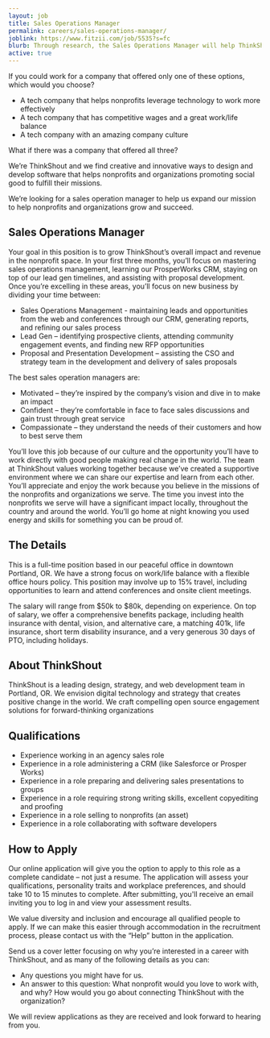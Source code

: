 ```yaml
---
layout: job
title: Sales Operations Manager
permalink: careers/sales-operations-manager/
joblink: https://www.fitzii.com/job/5535?s=fc
blurb: Through research, the Sales Operations Manager will help ThinkShout identify new opportunities to provide cutting-edge web tools and strategy to the forward-thinking organizations we look to serve.
active: true
---
```

If you could work for a company that offered only one of these options, which would you choose?

* A tech company that helps nonprofits leverage technology to work more effectively
* A tech company that has competitive wages and a great work/life balance
* A tech company with an amazing company culture

What if there was a company that offered all three?

We’re ThinkShout and we find creative and innovative ways to design and develop software that helps nonprofits and organizations promoting social good to fulfill their missions.

We’re looking for a sales operation manager to help us expand our mission to help nonprofits and  organizations grow and succeed.

## Sales Operations Manager

Your goal in this position is to grow ThinkShout’s overall impact and revenue in the nonprofit space. In your first three months, you’ll focus on mastering sales operations management, learning our ProsperWorks CRM, staying on top of our lead gen timelines, and assisting with proposal development. Once you’re excelling in these areas, you’ll focus on new business by dividing your time between:

* Sales Operations Management - maintaining leads and opportunities from the web and conferences through our CRM, generating reports, and refining our sales process
* Lead Gen – identifying prospective clients, attending community engagement events, and finding new RFP opportunities
* Proposal and Presentation Development – assisting the CSO and strategy team in the development and delivery of sales proposals

The best sales operation managers are:

* Motivated – they’re inspired by the company’s vision and dive in to make an impact
* Confident – they’re comfortable in face to face sales discussions and gain trust through great service
* Compassionate – they understand the needs of their customers and how to best serve them

You’ll love this job because of our culture and the opportunity you’ll have to work directly with good people making real change in the world. The team at ThinkShout values working together because we’ve created a supportive environment where we can share our expertise and learn from each other. You’ll appreciate and enjoy the work because you believe in the missions of the nonprofits and organizations we serve. The time you invest into the nonprofits we serve will have a significant impact locally, throughout the country and around the world. You’ll go home at night knowing you used energy and skills for something you can be proud of.

## The Details

This is a full-time position based in our peaceful office in downtown Portland, OR. We have a strong focus on work/life balance with a flexible office hours policy. This position may involve up to 15% travel, including opportunities to learn and attend conferences and onsite client meetings.

The salary will range from $50k to $80k, depending on experience. On top of salary, we offer a comprehensive benefits package, including health insurance with dental, vision, and alternative care, a matching 401k, life insurance, short term disability insurance, and a very generous 30 days of PTO, including holidays.

## About ThinkShout

ThinkShout is a leading design, strategy, and web development team in Portland, OR. We envision digital technology and strategy that creates positive change in the world. We craft compelling open source engagement solutions for forward-thinking organizations 

## Qualifications

* Experience working in an agency sales role
* Experience in a role administering a CRM (like Salesforce or Prosper Works)
* Experience in a role preparing and delivering sales presentations to groups
* Experience in a role requiring strong writing skills, excellent copyediting and proofing
* Experience in a role selling to nonprofits (an asset)
* Experience in a role collaborating with software developers

## How to Apply

Our online application will give you the option to apply to this role as a complete candidate – not just a resume. The application will assess your qualifications, personality traits and workplace preferences, and should take 10 to 15 minutes to complete. After submitting, you'll receive an email inviting you to log in and view your assessment results.

We value diversity and inclusion and encourage all qualified people to apply. If we can make this easier through accommodation in the recruitment process, please contact us with the “Help” button in the application.

Send us a cover letter focusing on why you’re interested in a career with ThinkShout, and as many of the following details as you can:

* Any questions you might have for us.
* An answer to this question: What nonprofit would you love to work with, and why? How would you go about connecting ThinkShout with the organization?
 
We will review applications as they are received and look forward to hearing from you.

